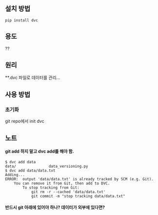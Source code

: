 ## 설치 방법
`pip install dvc`

## 용도
??

## 원리
**.dvc 파일로 데이터를 관리...

## 사용 방법
### 초기화
git repo에서 init dvc

## 노트

#### git add 하지 말고 dvc add를 해야 함.
```
$ dvc add data
data/               data_versioning.py
$ dvc add data/data.txt 
Adding...
ERROR:  output 'data/data.txt' is already tracked by SCM (e.g. Git).
    You can remove it from Git, then add to DVC.
        To stop tracking from Git:
            git rm -r --cached 'data/data.txt'
            git commit -m "stop tracking data/data.txt" 
```

#### 반드시 git 아래에 있어야 하나? 데이터가 외부에 있다면?
#### 

